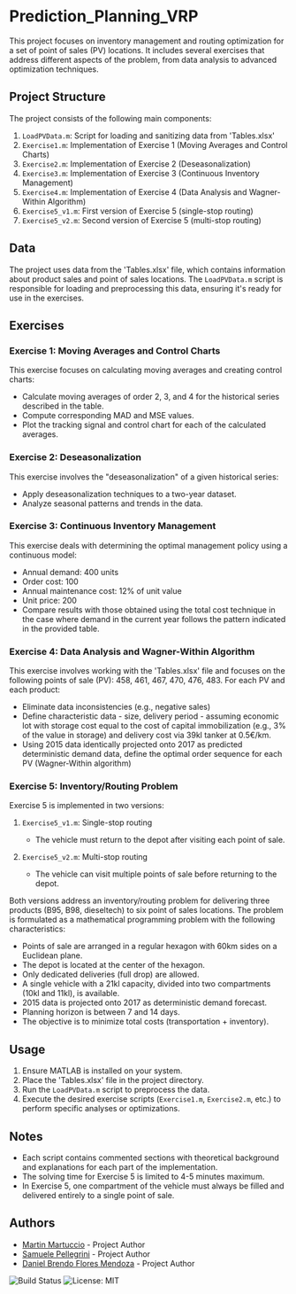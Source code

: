 # Prediction_Planning_VRP

This project focuses on inventory management and routing optimization for a set of point of sales (PV) locations. It includes several exercises that address different aspects of the problem, from data analysis to advanced optimization techniques.

## Project Structure

The project consists of the following main components:

1. `LoadPVData.m`: Script for loading and sanitizing data from 'Tables.xlsx'
2. `Exercise1.m`: Implementation of Exercise 1 (Moving Averages and Control Charts)
3. `Exercise2.m`: Implementation of Exercise 2 (Deseasonalization)
4. `Exercise3.m`: Implementation of Exercise 3 (Continuous Inventory Management)
5. `Exercise4.m`: Implementation of Exercise 4 (Data Analysis and Wagner-Within Algorithm)
6. `Exercise5_v1.m`: First version of Exercise 5 (single-stop routing)
7. `Exercise5_v2.m`: Second version of Exercise 5 (multi-stop routing)

## Data

The project uses data from the 'Tables.xlsx' file, which contains information about product sales and point of sales locations. The `LoadPVData.m` script is responsible for loading and preprocessing this data, ensuring it's ready for use in the exercises.

## Exercises

### Exercise 1: Moving Averages and Control Charts

This exercise focuses on calculating moving averages and creating control charts:
- Calculate moving averages of order 2, 3, and 4 for the historical series described in the table.
- Compute corresponding MAD and MSE values.
- Plot the tracking signal and control chart for each of the calculated averages.

### Exercise 2: Deseasonalization

This exercise involves the "deseasonalization" of a given historical series:
- Apply deseasonalization techniques to a two-year dataset.
- Analyze seasonal patterns and trends in the data.

### Exercise 3: Continuous Inventory Management

This exercise deals with determining the optimal management policy using a continuous model:
- Annual demand: 400 units
- Order cost: 100
- Annual maintenance cost: 12% of unit value
- Unit price: 200
- Compare results with those obtained using the total cost technique in the case where demand in the current year follows the pattern indicated in the provided table.

### Exercise 4: Data Analysis and Wagner-Within Algorithm

This exercise involves working with the 'Tables.xlsx' file and focuses on the following points of sale (PV): 458, 461, 467, 470, 476, 483. For each PV and each product:

- Eliminate data inconsistencies (e.g., negative sales)
- Define characteristic data - size, delivery period - assuming economic lot with storage cost equal to the cost of capital immobilization (e.g., 3% of the value in storage) and delivery cost via 39kl tanker at 0.5€/km.
- Using 2015 data identically projected onto 2017 as predicted deterministic demand data, define the optimal order sequence for each PV (Wagner-Within algorithm)

### Exercise 5: Inventory/Routing Problem

Exercise 5 is implemented in two versions:

1. `Exercise5_v1.m`: Single-stop routing
   - The vehicle must return to the depot after visiting each point of sale.

2. `Exercise5_v2.m`: Multi-stop routing
   - The vehicle can visit multiple points of sale before returning to the depot.

Both versions address an inventory/routing problem for delivering three products (B95, B98, dieseltech) to six point of sales locations. The problem is formulated as a mathematical programming problem with the following characteristics:

- Points of sale are arranged in a regular hexagon with 60km sides on a Euclidean plane.
- The depot is located at the center of the hexagon.
- Only dedicated deliveries (full drop) are allowed.
- A single vehicle with a 21kl capacity, divided into two compartments (10kl and 11kl), is available.
- 2015 data is projected onto 2017 as deterministic demand forecast.
- Planning horizon is between 7 and 14 days.
- The objective is to minimize total costs (transportation + inventory).

## Usage

1. Ensure MATLAB is installed on your system.
2. Place the 'Tables.xlsx' file in the project directory.
3. Run the `LoadPVData.m` script to preprocess the data.
4. Execute the desired exercise scripts (`Exercise1.m`, `Exercise2.m`, etc.) to perform specific analyses or optimizations.

## Notes

- Each script contains commented sections with theoretical background and explanations for each part of the implementation.
- The solving time for Exercise 5 is limited to 4-5 minutes maximum.
- In Exercise 5, one compartment of the vehicle must always be filled and delivered entirely to a single point of sale.

## Authors

- [Martin Martuccio](https://github.com/Martin-Martuccio) - Project Author
- [Samuele Pellegrini](https://github.com/PSamK) - Project Author
- [Daniel Brendo Flores Mendoza](https://github.com/FMDani) - Project Author

![Build Status](https://img.shields.io/badge/build-passing-brightgreen)
![License: MIT](https://img.shields.io/badge/License-MIT-yellow.svg)
